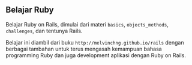 ## Belajar Ruby
Belajar Ruby on Rails, dimulai dari materi `basics`, `objects_methods`, `challenges`, dan tentunya Rails.

Belajar ini diambil dari buku `http://melvinchng.github.io/rails` dengan berbagai tambahan untuk terus mengasah kemampuan bahasa programming Ruby dan juga development aplikasi dengan Ruby on Rails.
